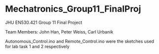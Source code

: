 # Mechatronics_Group11_FinalProj
JHU EN530.421 Group 11 Final Project

Team Members: John Han, Peter Weiss, Carl Urbanik

Autonomous_Control.ino and Remote_Control.ino were the sketches used for lab task 1 and 2 respectively
